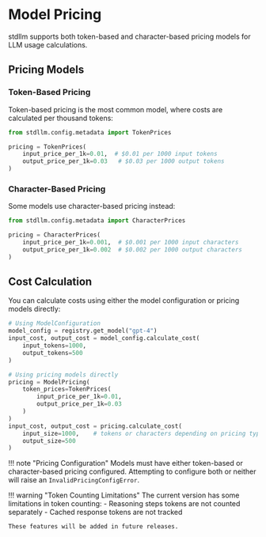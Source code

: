# Model Pricing

stdllm supports both token-based and character-based pricing models for LLM usage calculations.

## Pricing Models

### Token-Based Pricing

Token-based pricing is the most common model, where costs are calculated per thousand tokens:

```python
from stdllm.config.metadata import TokenPrices

pricing = TokenPrices(
    input_price_per_1k=0.01,  # $0.01 per 1000 input tokens
    output_price_per_1k=0.03   # $0.03 per 1000 output tokens
)
```

### Character-Based Pricing

Some models use character-based pricing instead:

```python
from stdllm.config.metadata import CharacterPrices

pricing = CharacterPrices(
    input_price_per_1k=0.001,  # $0.001 per 1000 input characters
    output_price_per_1k=0.002  # $0.002 per 1000 output characters
)
```

## Cost Calculation

You can calculate costs using either the model configuration or pricing models directly:

```python
# Using ModelConfiguration
model_config = registry.get_model("gpt-4")
input_cost, output_cost = model_config.calculate_cost(
    input_tokens=1000,
    output_tokens=500
)

# Using pricing models directly
pricing = ModelPricing(
    token_prices=TokenPrices(
        input_price_per_1k=0.01,
        output_price_per_1k=0.03
    )
)
input_cost, output_cost = pricing.calculate_cost(
    input_size=1000,    # tokens or characters depending on pricing type
    output_size=500
)
```

!!! note "Pricing Configuration"
    Models must have either token-based or character-based pricing configured. Attempting to configure both or neither will raise an `InvalidPricingConfigError`.

!!! warning "Token Counting Limitations"
    The current version has some limitations in token counting:
    - Reasoning steps tokens are not counted separately
    - Cached response tokens are not tracked
    
    These features will be added in future releases.
